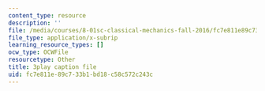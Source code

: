 ```yaml
---
content_type: resource
description: ''
file: /media/courses/8-01sc-classical-mechanics-fall-2016/fc7e811e89c733b1bd18c58c572c243c_SLPRYIb7RdI.srt
file_type: application/x-subrip
learning_resource_types: []
ocw_type: OCWFile
resourcetype: Other
title: 3play caption file
uid: fc7e811e-89c7-33b1-bd18-c58c572c243c
---
```

